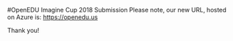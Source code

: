 #OpenEDU
Imagine Cup 2018 Submission
Please note, our new URL, hosted on Azure is:
https://openedu.us

Thank you!